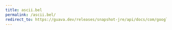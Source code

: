 ```yaml
---
title: ascii.bel
permalink: /ascii.bel/
redirect_to: https://guava.dev/releases/snapshot-jre/api/docs/com/google/common/base/Ascii.html#BEL
---
```

